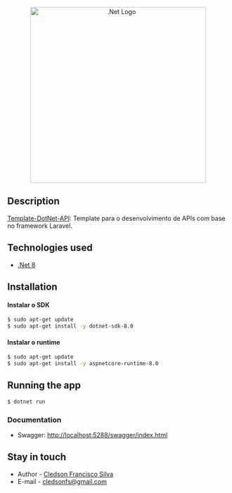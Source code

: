<p align="center"><a href="https://laravel.com" target="_blank"><img src="https://upload.wikimedia.org/wikipedia/commons/thumb/7/7d/Microsoft_.NET_logo.svg/456px-Microsoft_.NET_logo.svg.png" width="400" alt=".Net Logo"></a></p>


## Description


[Template-DotNet-API](https://dotnet.microsoft.com/pt-br/): Template para o desenvolvimento de APIs com base no framework Laravel.

## Technologies used
- [.Net 8](https://www.php.net/)

## Installation
#### Instalar o SDK
```bash
$ sudo apt-get update 
$ sudo apt-get install -y dotnet-sdk-8.0
```
#### Instalar o runtime
```bash
$ sudo apt-get update 
$ sudo apt-get install -y aspnetcore-runtime-8.0
```
## Running the app

```bash
$ dotnet run
```


### Documentation

* Swagger: [http://localhost:5288/swagger/index.html](http://localhost:5288/swagger/index.html)


## Stay in touch

- Author - [Cledson Francisco Silva](https://www.linkedin.com/in/cledson-francisco-silva-32737a2a/)
- E-mail - [cledsonfs@gmail.com](mailto:cledsonfs@gmail.com)
